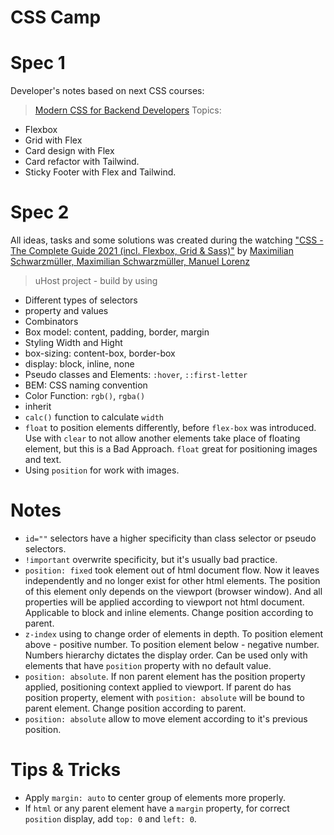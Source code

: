 # CSS Camp

# Spec 1
Developer's notes based on next CSS courses:
  > [Modern CSS for Backend Developers](https://laracasts.com/series/modern-css-for-backend-developers)
  Topics:
  - Flexbox
  - Grid with Flex
  - Card design with Flex
  - Card refactor with Tailwind.
  - Sticky Footer with Flex and Tailwind.

# Spec 2
All ideas, tasks and some solutions was created during the watching ["CSS - The Complete Guide 2021 (incl. Flexbox, Grid & Sass)"](https://ibm-learning.udemy.com/course/css-the-complete-guide-incl-flexbox-grid-sass/) by [Maximilian Schwarzmüller, Maximilian Schwarzmüller, Manuel Lorenz](https://academind.com)

> uHost project - build by using
- Different types of selectors
- property and values
- Combinators
- Box model: content, padding, border, margin
- Styling Width and Hight
- box-sizing: content-box, border-box
- display: block, inline, none
- Pseudo classes and Elements: `:hover`, `::first-letter`
- BEM: CSS naming convention
- Color Function: `rgb()`, `rgba()`
- inherit
- `calc()` function to calculate `width`
- `float` to position elements differently, before `flex-box` was introduced. Use with `clear` to not allow another elements take place of floating element, but this is a Bad Approach. `float` great for positioning images and text.
- Using `position` for work with images.

# Notes
- `id=""` selectors have a higher specificity than class selector or pseudo selectors.
- `!important` overwrite specificity, but it's usually bad practice.
- `position: fixed` took element out of html document flow. Now it leaves independently and no longer exist for other html elements. The position of this element only depends on the viewport (browser window). And all properties will be applied according to viewport not html document. Applicable to block and inline elements. Change position according to parent.
- `z-index` using to change order of elements in depth. To position element above - positive number. To position element below - negative number. Numbers hierarchy dictates the display order. Can be used only with elements that have `position` property with no default value.
- `position: absolute`. If non parent element has the position property applied, positioning context applied to viewport. If parent do has position property, element with `position: absolute` will be bound to parent element. Change position according to parent.
- `position: absolute` allow to move element according to it's previous position.

# Tips & Tricks
- Apply `margin: auto` to center group of elements more properly.
- If `html` or any parent element have a `margin` property, for correct `position` display, add `top: 0` and `left: 0`.
